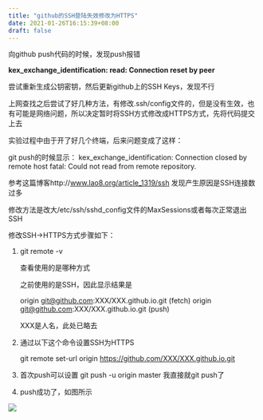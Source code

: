 ```yaml
---
title: "github的SSH登陆失效修改为HTTPS"
date: 2021-01-26T16:15:39+08:00
draft: false
---
```


向github push代码的时候，发现push报错

**kex_exchange_identification: read: Connection reset by peer**

尝试重新生成公钥密钥，然后更新github上的SSH Keys，发现不行

上网查找之后尝试了好几种方法，有修改.ssh/config文件的，但是没有生效，也有可能是网络问题，所以决定暂时将SSH方式修改成HTTPS方式，先将代码提交上去

实验过程中由于开了好几个终端，后来问题变成了这样：

git push的时候显示：
kex_exchange_identification: Connection closed by remote host
fatal: Could not read from remote repository.

参考这篇博客http://www.lao8.org/article_1319/ssh
发现产生原因是SSH连接数过多

修改方法是改大/etc/ssh/sshd_config文件的MaxSessions或者每次正常退出SSH

修改SSH->HTTPS方式步骤如下：

1. git remote -v

   查看使用的是哪种方式

   之前使用的是SSH，因此显示结果是

   origin  git@github.com:XXX/XXX.github.io.git (fetch)
   origin  git@github.com:XXX/XXX.github.io.git (push)

   XXX是人名，此处已略去

2. 通过以下这个命令设置SSH为HTTPS

   git remote set-url origin https://github.com/XXX/XXX.github.io.git

3. 首次push可以设置  git push -u origin master  我直接就git push了

4. push成功了，如图所示

![](../img/SSH2HTTPS.png)


